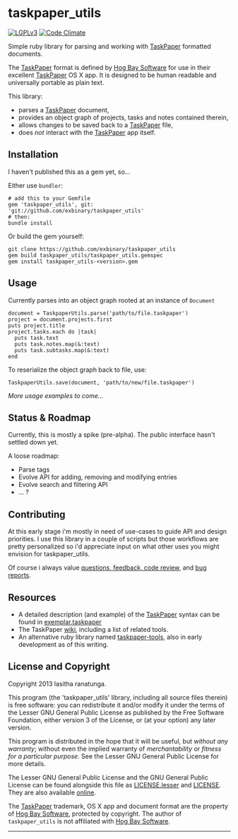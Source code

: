 # taskpaper_utils
[![LGPLv3](http://www.gnu.org/graphics/lgplv3-88x31.png)](http://www.gnu.org/licenses/lgpl.html)
[![Code Climate](https://codeclimate.com/github/exbinary/taskpaper_utils.png)](https://codeclimate.com/github/exbinary/taskpaper_utils)

Simple ruby library for parsing and working with [TaskPaper] formatted documents.

The [TaskPaper] format is defined by [Hog Bay Software] for use in their excellent [TaskPaper] OS X app.  It is designed to be human readable and universally portable as plain text.

This library:

- parses a [TaskPaper] document,
- provides an object graph of projects, tasks and notes contained therein,
- allows changes to be saved back to a [TaskPaper] file,
- does _not_ interact with the [TaskPaper] app itself.

## Installation
I haven't published this as a gem yet, so...

Either use `bundler`:

    # add this to your Gemfile
    gem 'taskpaper_utils', git: 'git://github.com/exbinary/taskpaper_utils'
    # then:
    bundle install

Or build the gem yourself:

    git clone https://github.com/exbinary/taskpaper_utils
    gem build taskpaper_utils/taskpaper_utils.gemspec
    gem install taskpaper_utils-<version>.gem

## Usage

Currently parses into an object graph rooted at an instance of `Document`

    document = TaskpaperUtils.parse('path/to/file.taskpaper')
    project = document.projects.first
    puts project.title
    project.tasks.each do |task|
      puts task.text
      puts task.notes.map(&:text)
      puts task.subtasks.map(&:text)
    end
    
To reserialize the object graph back to file, use:

    TaskpaperUtils.save(document, 'path/to/new/file.taskpaper') 

_More usage examples to come..._

## Status & Roadmap
Currently, this is mostly a spike (pre-alpha).
The public interface hasn't settled down yet.

A loose roadmap:

- Parse tags
- Evolve API for adding, removing and modifying entries
- Evolve search and filtering API
- ... ?

## Contributing
At this early stage i'm mostly in need of use-cases to guide API and design priorities.  I use this library in a couple of scripts but those workflows are pretty personalized so i'd appreciate input on what other uses you might envision for taskpaper_utils.

Of course i always value [questions, feedback, code review](https://github.com/exbinary), and [bug reports](https://github.com/exbinary/taskpaper_utils/issues).

## Resources

* A detailed description (and example) of the [TaskPaper] syntax can be found in [exemplar.taskpaper](spec/integration/exemplar.taskpaper)
* The TaskPaper [wiki](http://www.hogbaysoftware.com/wiki/TaskPaper), including a list of related tools.
* An alternative ruby library named [taskpaper-tools](https://github.com/thiagoa/taskpaper-tools), also in early development as of this writing.

## License and Copyright
Copyright 2013 lasitha ranatunga.

This program (the 'taskpaper_utils' library, including all source files therein) is free software: you can redistribute it and/or modify it under the terms of the Lesser GNU General Public License as published by the Free Software Foundation, either version 3 of the License, or (at your option) any later version.

This program is distributed in the hope that it will be useful, but _without any warranty_; without even the implied warranty of _merchantability_ or _fitness for a particular purpose_.  See the Lesser GNU General Public License for more details.

The Lesser GNU General Public License and the GNU General Public License can be found alongside this file as [LICENSE.lesser](LICENSE.lesser) and [LICENSE](LICENSE). They are also available [online](http://www.gnu.org/licenses/lgpl.html).

The [TaskPaper] trademark, OS X app and document format are the property of [Hog Bay Software], protected by copyright.  The author of `taskpaper_utils` is not affiliated with [Hog Bay Software].

---

[Hog Bay Software]: http://www.hogbaysoftware.com/
[TaskPaper]: http://www.hogbaysoftware.com/products/taskpaper

